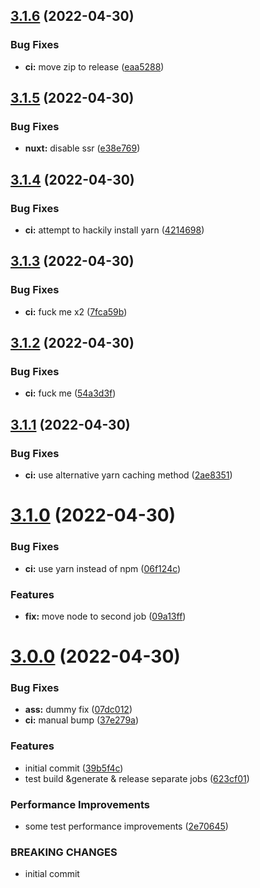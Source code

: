 ## [3.1.6](https://github.com/SugarF0x/ci-playground/compare/v3.1.5...v3.1.6) (2022-04-30)


### Bug Fixes

* **ci:** move zip to release ([eaa5288](https://github.com/SugarF0x/ci-playground/commit/eaa5288eb9f9c689c1557c9b86537de7b112a2c9))



## [3.1.5](https://github.com/SugarF0x/ci-playground/compare/v3.1.4...v3.1.5) (2022-04-30)


### Bug Fixes

* **nuxt:** disable ssr ([e38e769](https://github.com/SugarF0x/ci-playground/commit/e38e769b027cc96b827ad26c5a488c1413d0d646))



## [3.1.4](https://github.com/SugarF0x/ci-playground/compare/v3.1.3...v3.1.4) (2022-04-30)


### Bug Fixes

* **ci:** attempt to hackily install yarn ([4214698](https://github.com/SugarF0x/ci-playground/commit/4214698e631efa69faeccb00f5e02d34139c102c))



## [3.1.3](https://github.com/SugarF0x/ci-playground/compare/v3.1.2...v3.1.3) (2022-04-30)


### Bug Fixes

* **ci:** fuck me x2 ([7fca59b](https://github.com/SugarF0x/ci-playground/commit/7fca59bfeabb006d3d067e1d59cb18ff2f946a95))



## [3.1.2](https://github.com/SugarF0x/ci-playground/compare/v3.1.1...v3.1.2) (2022-04-30)


### Bug Fixes

* **ci:** fuck me ([54a3d3f](https://github.com/SugarF0x/ci-playground/commit/54a3d3f5afdeb28dc685db8563ea1401ffa8029a))



## [3.1.1](https://github.com/SugarF0x/ci-playground/compare/v3.1.0...v3.1.1) (2022-04-30)


### Bug Fixes

* **ci:** use alternative yarn caching method ([2ae8351](https://github.com/SugarF0x/ci-playground/commit/2ae8351ac4c8600466cf0b3d462ff88f04212d6e))



# [3.1.0](https://github.com/SugarF0x/ci-playground/compare/v3.0.0...v3.1.0) (2022-04-30)


### Bug Fixes

* **ci:** use yarn instead of npm ([06f124c](https://github.com/SugarF0x/ci-playground/commit/06f124c9ac3df431be0482c8f1bd1a149cc8966e))


### Features

* **fix:** move node to second job ([09a13ff](https://github.com/SugarF0x/ci-playground/commit/09a13ff245d634a2df540d9bb0ae6d3ea66caa33))



# [3.0.0](https://github.com/SugarF0x/ci-playground/compare/39b5f4c75553bc56957d63ed27a9c74376433d12...v3.0.0) (2022-04-30)


### Bug Fixes

* **ass:** dummy fix ([07dc012](https://github.com/SugarF0x/ci-playground/commit/07dc012e50609c96910056f5831e9229aa8f7242))
* **ci:** manual bump ([37e279a](https://github.com/SugarF0x/ci-playground/commit/37e279aaa5de570a3ab3a9fc4109fd6329174f4b))


### Features

* initial commit ([39b5f4c](https://github.com/SugarF0x/ci-playground/commit/39b5f4c75553bc56957d63ed27a9c74376433d12))
* test build &generate & release separate jobs ([623cf01](https://github.com/SugarF0x/ci-playground/commit/623cf01d511a08e75a194949823fba5df114b1df))


### Performance Improvements

* some test performance improvements ([2e70645](https://github.com/SugarF0x/ci-playground/commit/2e70645f666b43de813e8fee2c979a32591be484))


### BREAKING CHANGES

* initial commit



